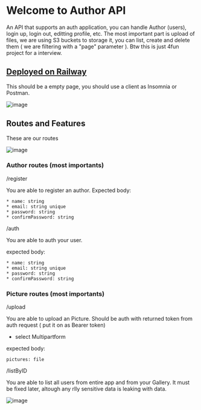 # Welcome to Author API

An API that supports an auth application, you can handle Author (users), login up, login out, editting profile, etc. The most important part is upload of files, we are using S3 buckets to storage it, you can list, create and delete them ( we are filtering with a "page" parameter ). Btw this is just 4fun project for a interview.

## [Deployed on Railway](https://interview-production-e06a.up.railway.app/)

This should be a empty page, you should use a client as Insomnia or Postman.

![image](https://user-images.githubusercontent.com/68877260/221585563-b4ea3c2c-c2fe-4724-8122-4bdbb7cc74db.png)


## Routes and Features

<div style="display:block; margin-bottom:1rem;">
These are our routes
<div/>

![image](https://user-images.githubusercontent.com/68877260/221585747-5c0185fb-9924-4dc7-a947-fcef3a711ce3.png)

### Author routes (most importants)


/register

You are able to register an author.
Expected body: 
```  
* name: string
* email: string unique
* password: string
* confirmPassword: string
```  

/auth

You are able to auth your user.

expected body: 
```
* name: string
* email: string unique
* password: string
* confirmPassword: string
```

### Picture routes (most importants)

/upload

You are able to upload an Picture. Should be auth with returned token from auth request ( put it on as Bearer token)

* select Multipartform

expected body:

```
pictures: file
```

/listByID

You are able to list all users from entire app and from your Gallery. It must be fixed later, altough any rlly sensitive data is leaking with data.

![image](https://user-images.githubusercontent.com/68877260/221591159-0218316f-7b08-408b-9bcb-e9c06bf80b99.png)
